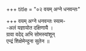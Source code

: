 +++
title = "०२ वयम् अग्ने धनवन्तः"

+++
वयम् अग्ने धनवन्तः स्याम-  
-अलं यज्ञायोत दक्षिणायै ।  
ग्रावा वदेद् अभि सोमस्यांशून्  
एन्द्रं शिक्षेमेन्दुना सुतेन ॥